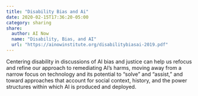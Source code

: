 ```yaml
---
title: "Disability Bias and Ai"
date: 2020-02-15T17:36:20-05:00
category: sharing
share:
  author: AI Now
  name: "Disability, Bias, and AI"
  url: "https://ainowinstitute.org/disabilitybiasai-2019.pdf"
---
```


Centering disability in discussions of AI bias and justice can help us refocus and refine our approach to remediating AI’s harms, moving away from a narrow focus on technology and its potential to “solve” and “assist,” and toward approaches that account for social context, history, and the power structures within which AI is produced and deployed.
